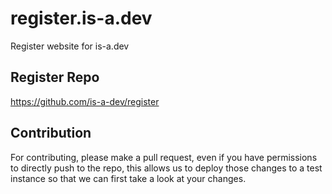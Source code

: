# register.is-a.dev
Register website for is-a.dev

## Register Repo
https://github.com/is-a-dev/register

## Contribution
For contributing, please make a pull request, even if you have permissions to directly push to the repo, this allows us to deploy those changes to a test instance so that we can first take a look at your changes.
